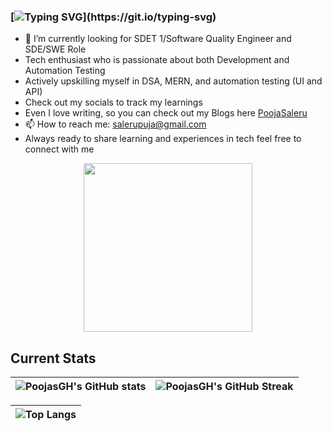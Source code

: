 ### [![Typing SVG](https://readme-typing-svg.herokuapp.com?font=Caveat&size=23&height=60&lines=+Heey!+Welcome+to+Pooja+Saleru's+GitHub+Profile...)](https://git.io/typing-svg)
- 🌱 I’m currently looking for SDET 1/Software Quality Engineer and SDE/SWE Role
- Tech enthusiast who is passionate about both Development and Automation Testing
- Actively upskilling myself in DSA, MERN, and automation testing (UI and API)
- Check out my socials to track my learnings
- Even I love writing, so you can check out my Blogs here [PoojaSaleru](https://hashnode.com/@PoojaSaleru)
- 📫 How to reach me: salerupuja@gmail.com
- Always ready to share learning and experiences in tech feel free to connect with me

<p align="center"> <img src="https://octodex.github.com/images/daftpunktocat-guy.gif" height="270px" width="270px"> </p>



## Current Stats
| ![PoojasGH's GitHub stats](https://github-readme-stats.vercel.app/api?username=PoojasGH&show_icons=true&theme=city_lights) | ![PoojasGH's GitHub Streak](https://github-readme-streak-stats.herokuapp.com/?user=PoojasGH&theme=city-lights) |
| :---: | :---: |

| ![Top Langs](https://github-readme-stats.vercel.app/api/top-langs/?username=PoojasGH&theme=city_lights) |
| :---: |
